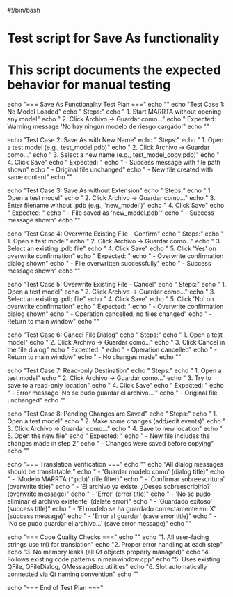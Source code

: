 #!/bin/bash
# Test script for Save As functionality
# This script documents the expected behavior for manual testing

echo "=== Save As Functionality Test Plan ==="
echo ""
echo "Test Case 1: No Model Loaded"
echo "  Steps:"
echo "    1. Start MARRTA without opening any model"
echo "    2. Click Archivo -> Guardar como..."
echo "  Expected: Warning message 'No hay ningún modelo de riesgo cargado'"
echo ""

echo "Test Case 2: Save As with New Name"
echo "  Steps:"
echo "    1. Open a test model (e.g., test_model.pdb)"
echo "    2. Click Archivo -> Guardar como..."
echo "    3. Select a new name (e.g., test_model_copy.pdb)"
echo "    4. Click Save"
echo "  Expected: "
echo "    - Success message with file path shown"
echo "    - Original file unchanged"
echo "    - New file created with same content"
echo ""

echo "Test Case 3: Save As without Extension"
echo "  Steps:"
echo "    1. Open a test model"
echo "    2. Click Archivo -> Guardar como..."
echo "    3. Enter filename without .pdb (e.g., 'new_model')"
echo "    4. Click Save"
echo "  Expected: "
echo "    - File saved as 'new_model.pdb'"
echo "    - Success message shown"
echo ""

echo "Test Case 4: Overwrite Existing File - Confirm"
echo "  Steps:"
echo "    1. Open a test model"
echo "    2. Click Archivo -> Guardar como..."
echo "    3. Select an existing .pdb file"
echo "    4. Click Save"
echo "    5. Click 'Yes' on overwrite confirmation"
echo "  Expected: "
echo "    - Overwrite confirmation dialog shown"
echo "    - File overwritten successfully"
echo "    - Success message shown"
echo ""

echo "Test Case 5: Overwrite Existing File - Cancel"
echo "  Steps:"
echo "    1. Open a test model"
echo "    2. Click Archivo -> Guardar como..."
echo "    3. Select an existing .pdb file"
echo "    4. Click Save"
echo "    5. Click 'No' on overwrite confirmation"
echo "  Expected: "
echo "    - Overwrite confirmation dialog shown"
echo "    - Operation cancelled, no files changed"
echo "    - Return to main window"
echo ""

echo "Test Case 6: Cancel File Dialog"
echo "  Steps:"
echo "    1. Open a test model"
echo "    2. Click Archivo -> Guardar como..."
echo "    3. Click Cancel in the file dialog"
echo "  Expected: "
echo "    - Operation cancelled"
echo "    - Return to main window"
echo "    - No changes made"
echo ""

echo "Test Case 7: Read-only Destination"
echo "  Steps:"
echo "    1. Open a test model"
echo "    2. Click Archivo -> Guardar como..."
echo "    3. Try to save to a read-only location"
echo "    4. Click Save"
echo "  Expected: "
echo "    - Error message 'No se pudo guardar el archivo...'"
echo "    - Original file unchanged"
echo ""

echo "Test Case 8: Pending Changes are Saved"
echo "  Steps:"
echo "    1. Open a test model"
echo "    2. Make some changes (add/edit events)"
echo "    3. Click Archivo -> Guardar como..."
echo "    4. Save to new location"
echo "    5. Open the new file"
echo "  Expected: "
echo "    - New file includes the changes made in step 2"
echo "    - Changes were saved before copying"
echo ""

echo "=== Translation Verification ==="
echo ""
echo "All dialog messages should be translatable:"
echo "  - 'Guardar modelo como' (dialog title)"
echo "  - 'Modelo MARRTA (*.pdb)' (file filter)"
echo "  - 'Confirmar sobreescritura' (overwrite title)"
echo "  - 'El archivo ya existe. ¿Desea sobreescribirlo?' (overwrite message)"
echo "  - 'Error' (error title)"
echo "  - 'No se pudo eliminar el archivo existente' (delete error)"
echo "  - 'Guardado exitoso' (success title)"
echo "  - 'El modelo se ha guardado correctamente en: X' (success message)"
echo "  - 'Error al guardar' (save error title)"
echo "  - 'No se pudo guardar el archivo...' (save error message)"
echo ""

echo "=== Code Quality Checks ==="
echo ""
echo "1. All user-facing strings use tr() for translation"
echo "2. Proper error handling at each step"
echo "3. No memory leaks (all Qt objects properly managed)"
echo "4. Follows existing code patterns in mainwindow.cpp"
echo "5. Uses existing QFile, QFileDialog, QMessageBox utilities"
echo "6. Slot automatically connected via Qt naming convention"
echo ""

echo "=== End of Test Plan ==="
